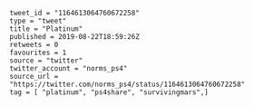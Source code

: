 ```
tweet_id = "1164613064760672258"
type = "tweet"
title = "Platinum"
published = 2019-08-22T18:59:26Z
retweets = 0
favourites = 1
source = "twitter"
twitter_account = "norms_ps4"
source_url = "https://twitter.com/norms_ps4/status/1164613064760672258"
tag = [ "platinum", "ps4share", "survivingmars",]
```

<p class='image'><img src='http://mnf.m17s.net/2019/08/22/ECmJaEyXUAAuP_G.jpg' alt=''></p>

